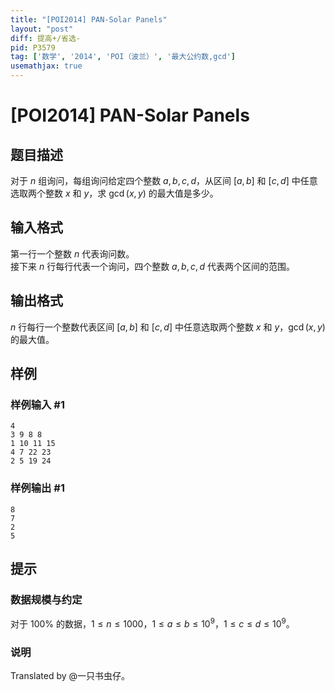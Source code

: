 ```yaml
---
title: "[POI2014] PAN-Solar Panels"
layout: "post"
diff: 提高+/省选-
pid: P3579
tag: ['数学', '2014', 'POI（波兰）', '最大公约数,gcd']
usemathjax: true
---
```


# [POI2014] PAN-Solar Panels
## 题目描述

对于 $n$ 组询问，每组询问给定四个整数 $a,b,c,d$，从区间 $[a,b]$ 和 $[c,d]$ 中任意选取两个整数 $x$ 和 $y$，求 $\gcd(x,y)$ 的最大值是多少。
## 输入格式

第一行一个整数 $n$ 代表询问数。   
接下来 $n$ 行每行代表一个询问，四个整数 $a,b,c,d$ 代表两个区间的范围。
## 输出格式

$n$ 行每行一个整数代表区间 $[a,b]$ 和 $[c,d]$ 中任意选取两个整数 $x$ 和 $y$，$\gcd(x,y)$ 的最大值。
## 样例

### 样例输入 #1
```
4
3 9 8 8
1 10 11 15
4 7 22 23
2 5 19 24

```
### 样例输出 #1
```
8
7
2
5

```
## 提示

### 数据规模与约定

对于 $100\%$ 的数据，$1 \le n \le 1000$，$1 \le a \le b \le 10^9$，$1 \le c\le d \le 10^9$。

### 说明

Translated by @一只书虫仔。
